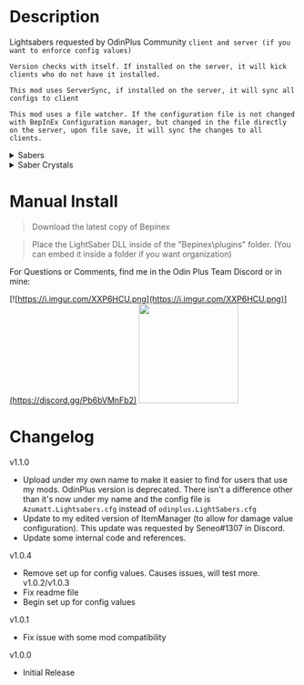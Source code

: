 # Description

Lightsabers requested by OdinPlus Community `client and server (if you want to enforce config values)`

`Version checks with itself. If installed on the server, it will kick clients who do not have it installed.`

`This mod uses ServerSync, if installed on the server, it will sync all configs to client`

`This mod uses a file watcher. If the configuration file is not changed with BepInEx Configuration manager, but changed in the file directly on the server, upon file save, it will sync the changes to all clients.`



<details><summary>Sabers</summary>

`Prefab name(s): LightSaber_{ColorName}`

`Crafting Table: Forge (Level 3)`

#### Requirements (Configurable!):

`SaberCrystal_{ColorName} (20)`

`Silver (40)`

`Iron (20)`

### Colors

```
Red, Green, Blue, Pink, Purple, Dark, Orange
```

</details>

<details><summary>Saber Crystals</summary>

`Prefab name(s): SaberCrystal_{ColorName}`

`Crafting Table: Forge (Level 3)`

#### Requirements (Configurable!):

`Crystal (50)`
</details>

# Manual Install

> Download the latest copy of Bepinex

> Place the LightSaber DLL inside of the "Bepinex\plugins\" folder. (You can embed it inside a folder if you want
> organization)

For Questions or Comments, find me in the Odin Plus Team Discord or in mine:

[![https://i.imgur.com/XXP6HCU.png](https://i.imgur.com/XXP6HCU.png)](https://discord.gg/Pb6bVMnFb2)
<a href="https://discord.gg/pdHgy6Bsng"><img src="https://i.imgur.com/Xlcbmm9.png" href="https://discord.gg/pdHgy6Bsng" width="175" height="175"></a>

# Changelog

v1.1.0

- Upload under my own name to make it easier to find for users that use my mods. OdinPlus version is deprecated. There
  isn't a difference other than it's now under my name and the config file is `Azumatt.Lightsabers.cfg` instead
  of `odinplus.LightSabers.cfg`
- Update to my edited version of ItemManager (to allow for damage value configuration). This update was requested by
  Seneo#1307 in Discord.
- Update some internal code and references.

v1.0.4

- Remove set up for config values. Causes issues, will test more.
  v1.0.2/v1.0.3
- Fix readme file
- Begin set up for config values

v1.0.1

- Fix issue with some mod compatibility

v1.0.0

- Initial Release